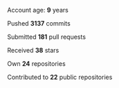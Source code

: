 Account age: **9** years

Pushed **3137** commits

Submitted **181** pull requests

Received **38** stars

Own **24** repositories

Contributed to **22** public repositories
